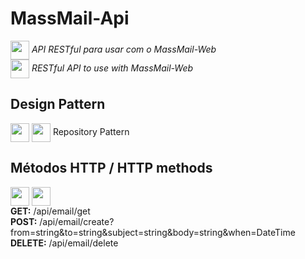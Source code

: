 # MassMail-Api

<img src="https://cdn.countryflags.com/thumbs/brazil/flag-400.png" heigth="30px" width="30px" align="center" /> _API RESTful para usar com o MassMail-Web_<br />
<img src="https://cdn.countryflags.com/thumbs/united-kingdom/flag-400.png" heigth="30px" width="30px" align="center" /> _RESTful API to use with MassMail-Web_

## Design Pattern

<img src="https://cdn.countryflags.com/thumbs/brazil/flag-400.png" heigth="30px" width="30px" align="center" /> <img src="https://cdn.countryflags.com/thumbs/united-kingdom/flag-400.png" heigth="30px" width="30px" align="center" /> Repository Pattern

## Métodos HTTP / HTTP methods

<img src="https://cdn.countryflags.com/thumbs/brazil/flag-400.png" heigth="30px" width="30px" align="center" /> <img src="https://cdn.countryflags.com/thumbs/united-kingdom/flag-400.png" heigth="30px" width="30px" align="center" /><br />
**GET:** /api/email/get<br />
**POST:** /api/email/create?from=string&to=string&subject=string&body=string&when=DateTime<br />
**DELETE:** /api/email/delete
